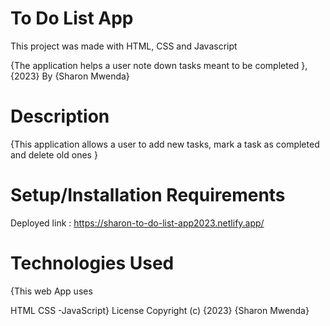 # To Do List App
This project was made with HTML, CSS and Javascript

{The application helps a user note down tasks meant to be completed }, {2023}
By {Sharon Mwenda}

# Description
{This application allows a user to add new tasks, mark a task as completed and delete old ones }

# Setup/Installation Requirements
Deployed link : https://sharon-to-do-list-app2023.netlify.app/

# Technologies Used
{This web App uses

HTML
CSS -JavaScript} 
License
Copyright (c) {2023} {Sharon Mwenda}
